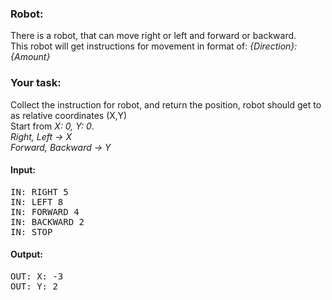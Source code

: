 ### Robot:
There is a robot, that can move right or left and forward or backward.<br>
This robot will get instructions for movement in format of: *{Direction}: {Amount}*
### Your task:
Collect the instruction for robot, and return the position, robot should get to as relative coordinates (X,Y)<br>
Start from *X: 0, Y: 0*.<br>
*Right, Left -> X*<br>
*Forward, Backward -> Y*
#### Input:
<pre>IN: RIGHT 5
IN: LEFT 8
IN: FORWARD 4
IN: BACKWARD 2
IN: STOP</pre>
#### Output:
<pre>OUT: X: -3
OUT: Y: 2</pre>
